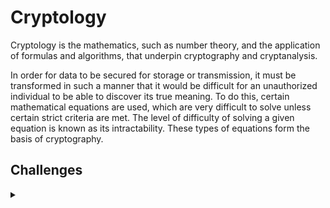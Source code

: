 <H1>Cryptology</H1>
<p></p>
Cryptology is the mathematics, such as number theory, and the application of formulas and algorithms, that underpin cryptography and cryptanalysis.
<p></p>
In order for data to be secured for storage or transmission, it must be transformed in such a manner that it would be difficult for an unauthorized individual to be able to discover its true meaning. To do this, certain mathematical equations are used, which are very difficult to solve unless certain strict criteria are met. The level of difficulty of solving a given equation is known as its intractability. These types of equations form the basis of cryptography.
<p></p>
<H2>Challenges</H2>
<details>
    <summary></summary>
<p></p>
<details>
    <summary>CSC</summary>
<p></p>
<details>
    <summary>CSC - 2020</summary>
<p></p>
<a href="https://github.com/Shadow-Admins/Cyber_Club/tree/main/Starting_Point/Crypto/Challenges/CSC_2020/Respond_Quickly_Or_The_Puppy_Gets_It" rel="nofollow">Respond Quickly Or The Puppy Gets It</a>
<p></p>
Respond Quickly Or The Puppy Gets It was a 50pt crypto challenge from the CSC 2020.
<p></p>
<hr>
<p></p>
<a href="https://github.com/Shadow-Admins/Cyber_Club/tree/main/Starting_Point/Crypto/Challenges/CSC_2020/Su-code-ku" rel="nofollow">Su-code-ku</a>
<p></p>
Su-code-ku was a 50pt crypto challenge from the CSC 2020.
<p></p>
<hr>
<p></p>
<a href="https://github.com/Shadow-Admins/Cyber_Club/tree/main/Starting_Point/Crypto/Challenges/CSC_2020/A_Horse_Walks_Into_A_Bar" rel="nofollow">A Horse Walks Into A Bar</a>
<p></p>
A Horse Walks Into A Bar was a 50pt crypto challenge from the CSC 2020.
<p></p>
<hr>
<p></p>
<a href="https://github.com/Shadow-Admins/Cyber_Club/tree/main/Starting_Point/Crypto/Challenges/CSC_2020/I_Will_Try_To_Fix_You" rel="nofollow">I Will Try To Fix You</a>
<p></p>
I Will Try To Fix You was a 50pt crypto challenge from the CSC 2020.
<p></p>
<hr>
<p></p>
<a href="https://github.com/Shadow-Admins/Cyber_Club/tree/main/Starting_Point/Crypto/Challenges/CSC_2020/Gr0ops_Policy" rel="nofollow">I Will Try To Fix You</a>
<p></p>
Gr0ops Policy was a 50pt crypto challenge from the CSC 2020.
<p></p>
<hr>
<p></p>
<a href="https://github.com/Shadow-Admins/Cyber_Club/tree/main/Starting_Point/Crypto/Challenges/CSC_2020/A_Simple_Cipher" rel="nofollow">A Simple Cipher</a>
<p></p>
A Simple Cipher was a 50pt crypto challenge from the CSC 2020.
<p></p>
<hr>
<p></p>
<a href="https://github.com/Shadow-Admins/Cyber_Club/tree/main/Starting_Point/Crypto/Challenges/CSC_2020/Crypto_Salad" rel="nofollow">Crypto Salad</a>
<p></p>
Crypto Salad was a 50pt crypto challenge from the CSC 2020.
<p></p>
<hr>
<p></p>
<a href="https://github.com/Shadow-Admins/Cyber_Club/tree/main/Starting_Point/Crypto/Challenges/CSC_2020/Secret_Ciphers" rel="nofollow">Secret Ciphers</a>
<p></p>
Secret Ciphers was a 50pt crypto challenge from the CSC 2020.
<p></p>
<hr>
<p></p>
<a href="https://github.com/Shadow-Admins/Cyber_Club/tree/main/Starting_Point/Crypto/Challenges/CSC_2020/Shifty_Cipher" rel="nofollow">Shifty Cipher</a>
<p></p>
Shifty Cipher was a 50pt crypto challenge from the CSC 2020.
<p></p>
<hr>
<p></p>
<a href="https://github.com/Shadow-Admins/Cyber_Club/tree/main/Starting_Point/Crypto/Challenges/CSC_2020/Unlocking_Secrets" rel="nofollow">Unlocking Secrets</a>
<p></p>
Unlocking Secrets was a 100pt crypto challenge from the CSC 2020.
<p></p>
<hr>
<p></p>
<a href="https://github.com/Shadow-Admins/Cyber_Club/tree/main/Starting_Point/Crypto/Challenges/CSC_2020/Keys_Please" rel="nofollow">Keys Please</a>
<p></p>
Keys Please was a 100pt crypto challenge from the CSC 2020.
<p></p>
<hr>
<p></p>
<a href="https://github.com/Shadow-Admins/Cyber_Club/tree/main/Starting_Point/Crypto/Challenges/CSC_2020/NoScope" rel="nofollow">NoScope</a>
<p></p>
NoScope was a 100pt crypto challenge from the CSC 2020.
<p></p>
<hr>
<p></p>
<a href="https://github.com/Shadow-Admins/Cyber_Club/tree/main/Starting_Point/Crypto/Challenges/CSC_2020/Who'd_Want_to_Live_in_a_Place_Like_That%3F" rel="nofollow">Who'd Want to Live in a Place Like That?</a>
<p></p>
Who'd Want to Live in a Place Like That? was a 100pt crypto challenge from the CSC 2020.
<p></p>
<hr>
<p></p>
<a href="https://github.com/Shadow-Admins/Cyber_Club/tree/main/Starting_Point/Crypto/Challenges/CSC_2020/Cisco_Secrets" rel="nofollow">Cisco Secrets</a>
<p></p>
Cisco Secrets was a 100pt crypto challenge from the CSC 2020.
<p></p>
<hr>
<p></p>
<a href="https://github.com/Shadow-Admins/Cyber_Club/tree/main/Starting_Point/Crypto/Challenges/CSC_2020/Numbers_Stations_and_Locations" rel="nofollow">Numbers Stations and Locations</a>
<p></p>
Numbers Stations and Locations was a 100pt crypto challenge from the CSC 2020.
<p></p>
<hr>
<p></p>
<a href="https://github.com/Shadow-Admins/Cyber_Club/tree/main/Starting_Point/Crypto/Challenges/CSC_2020/Raindoll" rel="nofollow">Raindoll</a>
<p></p>
Raindoll was a 150pt crypto challenge from the CSC 2020.
<p></p>
<hr>
<p></p>
<a href="https://github.com/Shadow-Admins/Cyber_Club/tree/main/Starting_Point/Crypto/Challenges/CSC_2020/Stop_Being_Esoteric" rel="nofollow">Stop Being Esoteric</a>
<p></p>
Stop Being Esoteric was a 150pt crypto challenge from the CSC 2020.
<p></p>
<hr>
<p></p>
<a href="https://github.com/Shadow-Admins/Cyber_Club/tree/main/Starting_Point/Crypto/Challenges/CSC_2020/Shaking_Hands" rel="nofollow">Shaking Hands</a>
<p></p>
Shaking Hands was a 150pt crypto challenge from the CSC 2020.
<p></p>
<hr>
<p></p>
<a href="https://github.com/Shadow-Admins/Cyber_Club/tree/main/Starting_Point/Crypto/Challenges/CSC_2020/Gaming_Song" rel="nofollow">Gaming Song</a>
<p></p>
Gaming Song was a 250pt crypto challenge from the CSC 2020.
<p></p>
<hr>
<p></p>
<a href="https://github.com/Shadow-Admins/Cyber_Club/tree/main/Starting_Point/Crypto/Challenges/CSC_2020/Keys_Keys_Keys" rel="nofollow">Keys Keys Keys</a>
<p></p>
Keys Keys Keys was a 300pt crypto challenge from the CSC 2020.
<p></p>
<hr>
<p></p>
<a href="https://github.com/Shadow-Admins/Cyber_Club/tree/main/Starting_Point/Crypto/Challenges/CSC_2020/Oh_no!_They_Dumped_Our_Secrets!" rel="nofollow">Oh no! They Dumped Our Secrets!</a>
<p></p>
Oh no! They Dumped Our Secrets! was a 350pt crypto challenge from the CSC 2020.
<p></p>
<hr>
<p></p>
<a href="https://github.com/Shadow-Admins/Cyber_Club/tree/main/Starting_Point/Crypto/Challenges/CSC_2020/Answer_Key" rel="nofollow">Answer Key</a>
<p></p>
Answer Key was a 400pt crypto challenge from the CSC 2020.
<p></p>
<hr>
<p></p>
<a href="https://github.com/Shadow-Admins/Cyber_Club/tree/main/Starting_Point/Crypto/Challenges/CSC_2020/Down_the_Rabbit_Hole_2" rel="nofollow">Down the Rabbit Hole 2</a>
<p></p>
Down the Rabbit Hole 2 was a 500pt crypto challenge from the CSC 2020.
<p></p>
<hr>
<p></p>
<a href="https://github.com/Shadow-Admins/Cyber_Club/tree/main/Starting_Point/Crypto/Challenges/CSC_2020/Welcome_to_my_Crib" rel="nofollow">Welcome to my Crib</a>
<p></p>
Welcome to my Crib was a 550pt crypto challenge from the CSC 2020.
<p></p>
<hr>
<p></p>
<a href="https://github.com/Shadow-Admins/Cyber_Club/tree/main/Starting_Point/Crypto/Challenges/CSC_2020/Very_Secure_Protocol" rel="nofollow">Very Secure Protocol</a>
<p></p>
Very Secure Protocol was a 550pt crypto challenge from the CSC 2020.
<p></p>
<hr>
<p></p>
<a href="https://github.com/Shadow-Admins/Cyber_Club/tree/main/Starting_Point/Crypto/Challenges/CSC_2020/Blocky_Signs" rel="nofollow">Blocky Signs</a>
<p></p>
Blocky Signs was a 700pt crypto challenge from the CSC 2020.
<p></p>
<hr>
<p></p>
<a href="https://github.com/Shadow-Admins/Cyber_Club/tree/main/Starting_Point/Crypto/Challenges/CSC_2020/Intel_Incoming" rel="nofollow">Intel Incoming</a>
<p></p>
Intel Incoming was a 900pt crypto challenge from the CSC 2020.
<p></p>
<hr>

</details>
<p></p>
<hr>
<p></p>
<details>
    <summary>CSC - 2021</summary>
<p></p>
<a href="https://github.com/Shadow-Admins/Cyber_Club/tree/main/Starting_Point/Crypto/Challenges/CSC_2021/9_Lives" rel="nofollow">9 Lives</a>
<p></p>
9 Lives was a 300pt crypto challenge from the CSC 2021.
<p></p>
<hr>
<p></p>
<a href="https://github.com/Shadow-Admins/Cyber_Club/tree/main/Starting_Point/Crypto/Challenges/HTB_Cyber_Apocalypse_2021/Message_From_The_Past" rel="nofollow">Message From The Past</a>
<p></p>
Message From The Past was a 300pt crypto challenge from the CSC 2021.
<p></p>
<hr>
<p></p>
<a href="https://github.com/Shadow-Admins/Cyber_Club/tree/main/Starting_Point/Crypto/Challenges/HTB_Cyber_Apocalypse_2021/What_a_Mess" rel="nofollow">What a Mess</a>
<p></p>
What a Mess was a 600pt crypto challenge from the CSC 2021.
<p></p>
</details>
</details>
<p></p>
<hr>
<p></p>
<details>
    <summary>Hack The Box - Cyber Apocalypse 2021</summary>
<p></p>
<a href="https://github.com/Shadow-Admins/Cyber_Club/tree/main/Starting_Point/Crypto/Challenges/HTB_Cyber_Apocalypse_2021/PhaseStream" rel="nofollow">PhaseStream</a>
<p></p>
PhaseStream was a series of crypto challenges all worth 300pts from the Hack The Box Cyber Apocalypse 2021.
<p></p>
<hr>
<p></p>
<a href="https://github.com/Shadow-Admins/Cyber_Club/tree/main/Starting_Point/Crypto/Challenges/HTB_Cyber_Apocalypse_2021/SoulCrabber" rel="nofollow">SoulCrabber</a>
<p></p>
SoulCrabber was a series of crypto challenges the first was worth 300pts and the second 325pts from the Hack The Box Cyber Apocalypse 2021.
<p></p>
<hr>
<p></p>
<a href="https://github.com/Shadow-Admins/Cyber_Club/tree/main/Starting_Point/Crypto/Challenges/HTB_Cyber_Apocalypse_2021/Nintendo_Base64" rel="nofollow">Nintendo Base64</a>
<p></p>
Nintendo Base64 was a 300pt crypto challenge from the Hack The Box Cyber Apocalypse 2021.
<p></p>
<hr>
<p></p>
<a href="https://github.com/Shadow-Admins/Cyber_Club/tree/main/Starting_Point/Crypto/Challenges/HTB_Cyber_Apocalypse_2021/Little_Nightmares" rel="nofollow">Little Nightmares</a>
<p></p>
Little Nightmares was a 325pt crypto challenge from the Hack The Box Cyber Apocalypse 2021.
<p></p>
<hr>
<p></p>
<a href="https://github.com/Shadow-Admins/Cyber_Club/tree/main/Starting_Point/Crypto/Challenges/HTB_Cyber_Apocalypse_2021/Wii_Phit" rel="nofollow">Wii Phit</a>
<p></p>
Wii Phit was a 400pt crypto challenge from the Hack The Box Cyber Apocalypse 2021.
<p></p>
<hr>
<p></p>
<a href="https://github.com/Shadow-Admins/Cyber_Club/tree/main/Starting_Point/Crypto/Challenges/HTB_Cyber_Apocalypse_2021/RuneScape" rel="nofollow">RuneScape</a>
<p></p>
RuneScape was a 500pt crypto challenge from the Hack The Box Cyber Apocalypse 2021.
<p></p>
<hr>
<p></p>
<a href="https://github.com/Shadow-Admins/Cyber_Club/tree/main/Starting_Point/Crypto/Challenges/HTB_Cyber_Apocalypse_2021/Tetris" rel="nofollow">Tetris</a>
<p></p>
Tetris was a series of crypto challenges from the Hack The Box Cyber Apocalypse 2021 the first was worth 350pts and the second Tetris 3D was worth 500pts.
<p></p>
<hr>
<p></p>
<a href="https://github.com/Shadow-Admins/Cyber_Club/tree/main/Starting_Point/Crypto/Challenges/HTB_Cyber_Apocalypse_2021/Super_Metroid" rel="nofollow">Super Metroid</a>
<p></p>
Super Metroid was a series of crypto challenges from the Hack The Box Cyber Apocalypse 2021 the first was worth 350pts and the second Hyper Metroid was worth 600pts.
<p></p>
<hr>
<p></p>
</details>
</details>